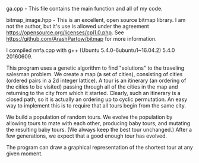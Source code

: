 ga.cpp - This file contains the main function and all of my code.

bitmap_image.hpp - This is an excellent, open source bitmap library. I am not the author, but it's use is allowed under the agreement https://opensource.org/licenses/cpl1.0.php. See https://github.com/ArashPartow/bitmap for more information.

I compiled nnfa.cpp with g++ (Ubuntu 5.4.0-6ubuntu1~16.04.2) 5.4.0 20160609.

This program uses a genetic algorithm to find "solutions" to the traveling salesman problem. We create a map (a set of cities), consisting of cities (ordered pairs in a 2d integer lattice). A tour is an itinerary (an ordering of the cities to be visited) passing through all of the cities in the map and returning to the city from which it started. Clearly, such an itinerary is a closed path, so it is actually an ordering up to cyclic permutation. An easy way to implement this is to require that all tours begin from the same city.

We build a population of random tours. We evolve the population by allowing tours to mate with each other, producing baby tours, and mutating the resulting baby tours. (We always keep the best tour unchanged.) After a few generations, we expect that a good enough tour has evolved.

The program can draw a graphical representation of the shortest tour at any given moment.

